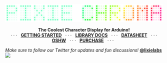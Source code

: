 <a href="https://github.com/connornishijima/Pixie_Chroma/#readme"><img src="logo.png"></a>
<p align="center">
  <b>The Coolest Character Display for Arduino!</b><br>
  &nbsp;&nbsp;· · ·&nbsp;&nbsp;
  <a href="https://github.com/connornishijima/Pixie_Chroma/blob/main/getting_started.md"><b>GETTING STARTED</b></a>
  &nbsp;&nbsp;· · ·&nbsp;&nbsp;
  <a href="https://connornishijima.github.io/Pixie_Chroma/?section=docs"><b>LIBRARY DOCS</b></a>
  &nbsp;&nbsp;· · ·&nbsp;&nbsp;
  <a href="https://connornishijima.github.io/Pixie_Chroma/?section=datasheet"><b>DATASHEET</b></a>
  &nbsp;&nbsp;· · ·&nbsp;&nbsp;
  <a href="extras/OSHW"><b>OSHW</b></a>
  &nbsp;&nbsp;· · ·&nbsp;&nbsp;
  <a href="https://connornishijima.github.io/Pixie_Chroma/?section=purchase"><b>PURCHASE</b></a>
  &nbsp;&nbsp;· · ·&nbsp;&nbsp;
</p>

*Make sure to follow our Twitter for updates and fun discussions!* **[@lixielabs](https://twitter.com/lixielabs)**
![](https://hit.yhype.me/github/profile?user_id=5051485)
